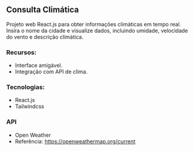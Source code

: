 ## Consulta Climática
Projeto web React.js para obter informações climáticas em tempo real. Insira o nome da cidade e visualize dados, incluindo umidade, velocidade do vento e descrição climática.

### Recursos:
- Interface amigável.
- Integração com API de clima.

### Tecnologias:
- React.js
- Tailwindcss

### API
- Open Weather
- Referência: https://openweathermap.org/current